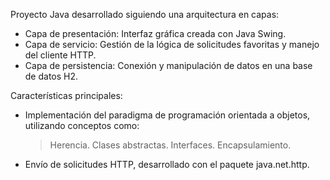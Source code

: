 Proyecto Java desarrollado siguiendo una arquitectura en capas:

- Capa de presentación: Interfaz gráfica creada con Java Swing.
- Capa de servicio: Gestión de la lógica de solicitudes favoritas y manejo del cliente HTTP.
- Capa de persistencia: Conexión y manipulación de datos en una base de datos H2.

Características principales:

- Implementación del paradigma de programación orientada a objetos, utilizando conceptos como: 
  > Herencia.
  > Clases abstractas.
  > Interfaces.
  > Encapsulamiento.
- Envío de solicitudes HTTP, desarrollado con el paquete java.net.http.

